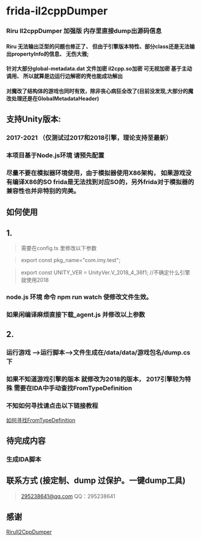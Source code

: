 # frida-il2cppDumper

### Riru Il2cppDumper 加强版 内存里直接dump出源码信息
#### Riru 无法输出泛型的问题也修正了、 但由于引擎版本特性、部分class还是无法输出propertyInfo的信息、 无伤大雅;
#### 针对大部分global-metadata.dat 文件加密 il2cpp.so加密 可无视加密  基于主动调用、 所以就算是边运行边解密的壳也能成功解出
#### 对魔改了结构体的游戏也同时有效，除非丧心病狂全改了(目前没发现,大部分的魔改处理还是在GlobalMetadataHeader)
## 支持Unity版本:
### 2017-2021  （仅测试过2017和2018引擎，理论支持至最新）


### 本项目基于Node.js环境 请预先配置

### 尽量不要在模拟器环境使用，由于模拟器使用X86架构， 如果游戏没有编译X86的SO frida是无法找到对应SO的，另外frida对于模拟器的兼容性也并非特别的完美。

## 如何使用
## 1.
> 需要在config.ts 里修改以下参数



> export  const pkg_name="com.imy.test";

> export const UNITY_VER = UnityVer.V_2018_4_36f1; //不确定什么引擎就使用2018

### node.js 环境 命令 npm run watch 使修改文件生效。

### 如果闲编译麻烦直接下载_agent.js 并修改以上参数
## 2.
### 运行游戏 -->运行脚本-->文件生成在/data/data/游戏包名/dump.cs下


### 如果不知道游戏引擎的版本 就修改为2018的版本， 2017引擎较为特殊 需要在IDA中手动查找FromTypeDefinition
### 不知如何寻找请点击以下链接教程
[如何寻找FromTypeDefinition ](https://www.jianshu.com/p/06b518225e15)


## 待完成内容
### 生成IDA脚本
## 联系方式  (接定制、dump 过保护。一键dump工具)
> 295238641@qq.com  QQ：295238641
## 感谢
[RiruIl2CppDumper ](https://github.com/Perfare/Riru-Il2CppDumper.git)


